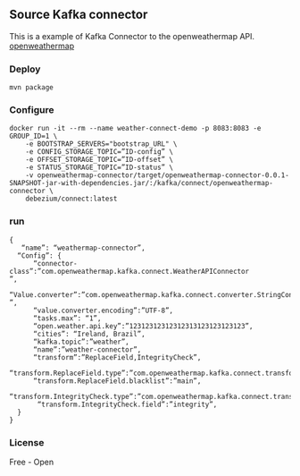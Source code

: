 ## Source Kafka connector

This is a example of Kafka Connector to the openweathermap API.
[openweathermap](https://openweathermap.org/)

### Deploy

    mvn package


### Configure

```
docker run -it --rm --name weather-connect-demo -p 8083:8083 -e GROUP_ID=1 \
    -e BOOTSTRAP_SERVERS="bootstrap_URL" \
    -e CONFIG_STORAGE_TOPIC=”ID-config” \
    -e OFFSET_STORAGE_TOPIC=”ID-offset” \
    -e STATUS_STORAGE_TOPIC=”ID-status” \
    -v openweathermap-connector/target/openweathermap-connector-0.0.1-SNAPSHOT-jar-with-dependencies.jar/:/kafka/connect/openweathermap-connector \
    debezium/connect:latest
```
    
### run

```
{
   “name”: “weathermap-connector”,
  “Config”: {
      “connector-class”:”com.openweathermap.kafka.connect.WeatherAPIConnector
”,
      “Value.converter”:”com.openweathermap.kafka.connect.converter.StringConverter
”,
      “value.converter.encoding”:”UTF-8”,
      “tasks.max”: “1”,
      “open.weather.api.key”:”12312312312312313123123123123”,
      “cities”: “Ireland, Brazil”,
      “kafka.topic”:”weather”,
      “name”:”weather-connector”,
      “transform”:”ReplaceField,IntegrityCheck”,
      “transform.ReplaceField.type”:”com.openweathermap.kafka.connect.transform.ReplaceField$Value”,
      “transform.ReplaceField.blacklist”:”main”,
      “transform.IntegrityCheck.type”:”com.openweathermap.kafka.connect.transform.IntegrityCheck$Value”,
       “transform.IntegrityCheck.field”:”integrity”,
  }
}
```

### License

Free - Open
